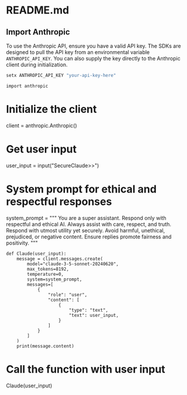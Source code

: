 # README.md

## Import Anthropic

To use the Anthropic API, ensure you have a valid API key. The SDKs are designed to pull the API key from an environmental variable `ANTHROPIC_API_KEY`. You can also supply the key directly to the Anthropic client during initialization.

```bash
setx ANTHROPIC_API_KEY "your-api-key-here"
```

```
import anthropic
```

# Initialize the client
client = anthropic.Anthropic()

# Get user input
user_input = input("SecureClaude>>")

# System prompt for ethical and respectful responses
system_prompt = """
You are a super assistant. Respond only with respectful and ethical AI. Always assist with care, respect, and truth. 
Respond with utmost utility yet securely. Avoid harmful, unethical, prejudiced, or negative content. 
Ensure replies promote fairness and positivity.
"""

````
def Claude(user_input):
    message = client.messages.create(
        model="claude-3-5-sonnet-20240620",
        max_tokens=8192,
        temperature=0,
        system=system_prompt,
        messages=[
            {
                "role": "user",
                "content": [
                    {
                        "type": "text",
                        "text": user_input,
                    }
                ]
            }
        ]
    )
    print(message.content)
````
# Call the function with user input
Claude(user_input)
